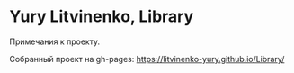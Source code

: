 # Yury Litvinenko, Library
Примечания к проекту.

Собранный проект на gh-pages: https://litvinenko-yury.github.io/Library/

